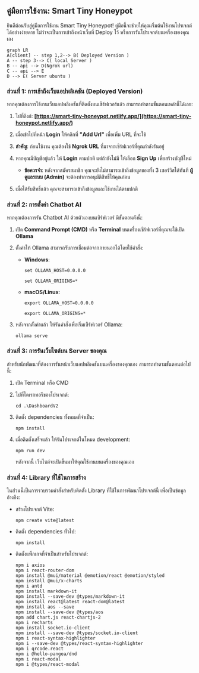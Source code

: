 ## **คู่มือการใช้งาน: Smart Tiny Honeypot**

ยินดีต้อนรับสู่คู่มือการใช้งาน Smart Tiny Honeypot! คู่มือนี้จะช่วยให้คุณเริ่มต้นใช้งานโปรเจกต์ได้อย่างง่ายดาย ไม่ว่าจะเป็นการเข้าถึงหน้าเว็บที่ Deploy ไว้ หรือการรันโปรเจกต์บนเครื่องของคุณเอง

```mermaid
graph LR
A[client] -- step 1,2--> B( Deployed Version )
A -- step 3--> C( local Server )
B -- api --> D(Ngrok url)
C -- api --> E
D --> E( Server ubuntu )
```
  
### **ส่วนที่ 1: การเข้าถึงเว็บแอปพลิเคชัน (Deployed Version)**

หากคุณต้องการใช้งานเว็บแอปพลิเคชันที่ติดตั้งบนเซิร์ฟเวอร์แล้ว สามารถทำตามขั้นตอนเหล่านี้ได้เลย:

1.  ไปที่ลิงก์: **[https://smart-tiny-honeypot.netlify.app/](https://smart-tiny-honeypot.netlify.app/)**
    
2.  เมื่อเข้าไปที่หน้า **Login** ให้คลิกที่ **"Add Url"** เพื่อเพิ่ม URL ที่จะใช้
    
3.  **สำคัญ**: ก่อนใช้งาน คุณต้องใช้ **Ngrok URL** ที่มาจากเซิร์ฟเวอร์ที่คุณกำลังรันอยู่
    
4.  หากคุณมีบัญชีอยู่แล้ว ให้ **Login** ตามปกติ แต่ถ้ายังไม่มี ให้เลือก **Sign Up** เพื่อสร้างบัญชีใหม่
    
    -   **ข้อควรจำ**: หลังจากสมัครสมาชิก คุณจะยังไม่สามารถเข้าถึงข้อมูลของทั้ง 3 เซอร์วิสได้ทันที **ผู้ดูแลระบบ (Admin)** จะต้องทำการอนุมัติสิทธิ์ให้คุณก่อน
        
5.  เมื่อได้รับสิทธิ์แล้ว คุณจะสามารถเข้าถึงข้อมูลและใช้งานได้ตามปกติ

### **ส่วนที่ 2: การตั้งค่า Chatbot AI**

หากคุณต้องการรัน Chatbot AI ด้วยตัวเองบนเซิร์ฟเวอร์ มีขั้นตอนดังนี้:

1.  เปิด **Command Prompt (CMD)** หรือ **Terminal** บนเครื่องเซิร์ฟเวอร์ที่คุณจะใช้เปิด **Ollama**
    
2.  ตั้งค่าให้ Ollama สามารถรับการเชื่อมต่อจากภายนอกได้โดยใช้คำสั่ง:
    
    -   **Windows**:
        
        ```
        set OLLAMA_HOST=0.0.0.0
        
        ```
        ```
        set OLLAMA_ORIGINS=*
        ```
        
    -   **macOS/Linux**:
        
        ```
        export OLLAMA_HOST=0.0.0.0
        
        ```
        ```
        export OLLAMA_ORIGINS=*
        ```
        
3.  หลังจากตั้งค่าแล้ว ให้รันคำสั่งเพื่อเริ่มเซิร์ฟเวอร์ Ollama:
    
    ```
    ollama serve
    ```
  
### **ส่วนที่ 3: การรันเว็บไซต์บน Server ของคุณ**

สำหรับนักพัฒนาที่ต้องการรันหน้าเว็บแอปพลิเคชันบนเครื่องของคุณเอง สามารถทำตามขั้นตอนต่อไปนี้:

1.  เปิด Terminal หรือ CMD
    
2.  ไปที่ไดเรกทอรีของโปรเจกต์:
    
    ```
    cd .\DashboardV2
    
    ```
    
3.  ติดตั้ง dependencies ทั้งหมดที่จำเป็น:
    
    ```
    npm install
    
    ```
    
4.  เมื่อติดตั้งเสร็จแล้ว ให้รันโปรเจกต์ในโหมด development:
    
    ```
    npm run dev
    
    ```
    
    หลังจากนี้ เว็บไซต์จะเปิดขึ้นมาให้คุณใช้งานบนเครื่องของคุณเอง

  ### **ส่วนที่ 4: Library ที่ใช้ในการสร้าง**

ในส่วนนี้เป็นการรวบรวมคำสั่งสำหรับติดตั้ง Library ที่ใช้ในการพัฒนาโปรเจกต์นี้ เพื่อเป็นข้อมูลอ้างอิง:

-   สร้างโปรเจกต์ Vite:
    
    ```
    npm create vite@latest
    
    ```
    
-   ติดตั้ง dependencies ทั่วไป:
    
    ```
    npm install
    
    ```
    
-   ติดตั้งแพ็กเกจที่จำเป็นสำหรับโปรเจกต์:
    
    ```
    npm i axios
    npm i react-router-dom
    npm install @mui/material @emotion/react @emotion/styled
    npm install @mui/x-charts
    npm i antd
    npm install markdown-it
    npm install --save-dev @types/markdown-it
    npm install react@latest react-dom@latest
    npm install aos --save
    npm install --save-dev @types/aos
    npm add chart.js react-chartjs-2
    npm i recharts
    npm install socket.io-client
    npm install --save-dev @types/socket.io-client
    npm i react-syntax-highlighter
    npm i --save-dev @types/react-syntax-highlighter
    npm i qrcode.react
    npm i @hello-pangea/dnd
    npm i react-modal
    npm i @types/react-modal
    ```